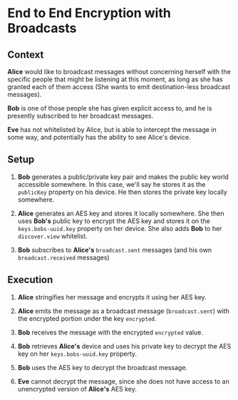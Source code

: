 # End to End Encryption with Broadcasts

## Context

**Alice** would like to broadcast messages without concerning herself with the specific people that might be listening at this moment, as long as she has granted each of them access (She wants to emit destination-less broadcast messages).

**Bob** is one of those people she has given explicit access to, and he is presently subscribed to her broadcast messages.

**Eve** has not whitelisted by Alice, but is able to intercept the message in some way, and potentially has the ability to see Alice's device.

## Setup

1. **Bob** generates a public/private key pair and makes the public key world accessible somewhere. In this case, we'll say he stores it as the `publicKey` property on his device. He then stores the private key locally somewhere.

2. **Alice** generates an AES key and stores it locally somewhere. She then uses **Bob's** public key to encrypt the AES key and stores it on the `keys.bobs-uuid.key` property on her device. She also adds **Bob** to her `discover.view` whitelist.

3. **Bob** subscribes to **Alice's** `broadcast.sent` messages (and his own `broadcast.received` messages)

## Execution

1. **Alice** stringifies her message and encrypts it using her AES key.

2. **Alice** emits the message as a broadcast message (`broadcast.sent`) with the encrypted portion under the key `encrypted`.

3. **Bob** receives the message with the encrypted `encrypted` value.

4. **Bob** retrieves **Alice's** device and uses his private key to decrypt the AES key on her `keys.bobs-uuid.key` property.

5. **Bob** uses the AES key to decrypt the broadcast message.

6. **Eve** cannot decrypt the message, since she does not have access to an unencrypted version of **Alice's** AES key.
